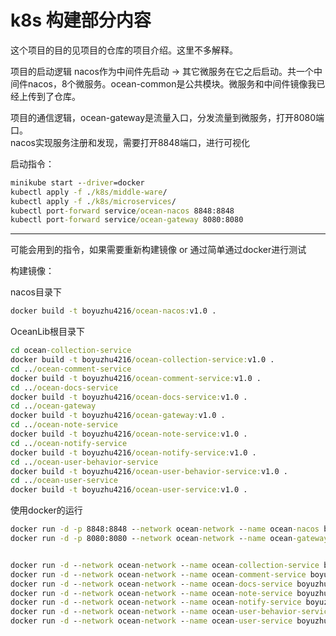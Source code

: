 # k8s 构建部分内容

这个项目的目的见项目的仓库的项目介绍。这里不多解释。


项目的启动逻辑 nacos作为中间件先启动 -> 其它微服务在它之后启动。共一个中间件nacos，8个微服务。ocean-common是公共模块。微服务和中间件镜像我已经上传到了仓库。

项目的通信逻辑，ocean-gateway是流量入口，分发流量到微服务，打开8080端口。  
nacos实现服务注册和发现，需要打开8848端口，进行可视化

启动指令：
```cmd
minikube start --driver=docker
kubectl apply -f ./k8s/middle-ware/
kubectl apply -f ./k8s/microservices/
kubectl port-forward service/ocean-nacos 8848:8848
kubectl port-forward service/ocean-gateway 8080:8080
```

---


可能会用到的指令，如果需要重新构建镜像 or 通过简单通过docker进行测试

构建镜像：

nacos目录下
```cmd
docker build -t boyuzhu4216/ocean-nacos:v1.0 .
```
OceanLib根目录下
```cmd
cd ocean-collection-service
docker build -t boyuzhu4216/ocean-collection-service:v1.0 .
cd ../ocean-comment-service
docker build -t boyuzhu4216/ocean-comment-service:v1.0 .
cd ../ocean-docs-service
docker build -t boyuzhu4216/ocean-docs-service:v1.0 .
cd ../ocean-gateway
docker build -t boyuzhu4216/ocean-gateway:v1.0 .
cd ../ocean-note-service
docker build -t boyuzhu4216/ocean-note-service:v1.0 .
cd ../ocean-notify-service
docker build -t boyuzhu4216/ocean-notify-service:v1.0 .
cd ../ocean-user-behavior-service
docker build -t boyuzhu4216/ocean-user-behavior-service:v1.0 .
cd ../ocean-user-service
docker build -t boyuzhu4216/ocean-user-service:v1.0 .
```

使用docker的运行


```cmd
docker run -d -p 8848:8848 --network ocean-network --name ocean-nacos boyuzhu4216/ocean-nacos:v1.0
docker run -d -p 8080:8080 --network ocean-network --name ocean-gateway boyuzhu4216/ocean-gateway:v1.0


docker run -d --network ocean-network --name ocean-collection-service boyuzhu4216/ocean-collection-service:v1.0
docker run -d --network ocean-network --name ocean-comment-service boyuzhu4216/ocean-comment-service:v1.0
docker run -d --network ocean-network --name ocean-docs-service boyuzhu4216/ocean-docs-service:v1.0
docker run -d --network ocean-network --name ocean-note-service boyuzhu4216/ocean-note-service:v1.0
docker run -d --network ocean-network --name ocean-notify-service boyuzhu4216/ocean-notify-service:v1.0
docker run -d --network ocean-network --name ocean-user-behavior-service boyuzhu4216/ocean-user-behavior-service:v1.0
docker run -d --network ocean-network --name ocean-user-service boyuzhu4216/ocean-user-service:v1.0

```





